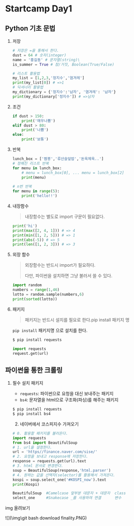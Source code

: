 # Startcamp Day1

## Python 기초 문법

1. 저장

   ```python
   # 저장은 =을 통해서 한다.
   dust = 64 # 숫자(integer)
   name = '홍길동' # 문자열(string)\
   is_summer = True # 참/거짓, Boolean(True/False)
   
   # 리스트 활용법
   my_list = [1,2,3,'정지수','염겨레']
   print(my_list[0]) # =>1
   # 딕셔너리 활용법
   my_dictionary = {'정지수':'남자', '염겨레': '남자'}
   print(my_dictionary['정지수']) # =>남자
   ```

   

2. 조건

   ```python
   if dust > 150:
       print('매우나쁨')
   elif dust > 80:
       print('나쁨')
   else:
       print('보통')
   ```

   

3. 반복

   ```python
   lunch_box = ['짬봉','류산슬덮밥','돈육제육..']
   # 정해진 리스트 반복
   for menu in lunch_box:
       # menu = lunch_box[0], ... menu = lunch_box[2]
       print(menu)
       
   # n번 반복    
   for menu in range(5):
       print('hello!!')
   ```



4. 내장함수

   > 내장함수는 별도로 import 구문이 필요없다.

   ```python
   print('hi')
   print(max([2, 4, 1])) # => 4
   print(min([1, 2, 5])) # => 1
   print(abs(-5)) # => 5
   print(len([1, 2, 3])) # => 3
   ```

   

5. 외장 함수

   > 외장함수는 반드시 import가 필요하다.
   >
   > 다만, 파이썬을 설치하면 그냥 불러서 쓸 수 있다.

   ``` python
   import random
   numbers = range(1,46)
   lotto = random.sample(numbers,6)
   print(sorted(lotto))
   ```

   

6. 패키지

   > 패키지는 반드시 설치를 필요로 한다.pip install 패키지 명

   `pip install` 패키지명 으로 설치를 한다.

   ```bash
   $ pip install requests
   ```

   

   ```python
   import requests
   request.get(url)
   ```



## 파이썬을 통한 크롤링

 1. 필수 설치 패키지

    * `requests`: 파이썬으로 요청을 대신 보내주는 패키지
    * `bs4`: 문자열을 html으로 구조화(파싱)를 해주는 패키지

    ```bash
    $ pip install requests
    $ pip install bs4
    ```

    

	2.  네이버에서 코스피지수 가져오기

    ```python
    # 0. 활용할 패키지를 불러온다.
    import requests
    from bs4 import BeautifulSoup 
    # 1. url을 설정한다.
    url = 'https//finance.naver.com/sise/'
    # 2. 요청을 보내고 response에 저장한다.
    response = requests.get(url).text
    # 3. html 문서로 변경한다.
    soup = BeautifulSoup(response,'html.parser')
    # 4. 원하는 값을 선택자(selector)를 활용해서 가져온다.
    kospi = soup.select_one('#KOSPI_now').text
    print(Kospi)
    
    BeautifulSoup  #Camelcase 앞부분 대문자 + 대문자  class
    select_one     #Snakecase _를 사용하여 연결      변수
    ```

    

img 올려보기

![](\img\git bash download finality.PNG)